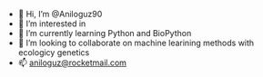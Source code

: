 - 👋 Hi, I’m @Aniloguz90
- 👀 I’m interested in 
- 🌱 I’m currently learning Python and BioPython
- 💞️ I’m looking to collaborate on machine learining methods with ecologicy genetics
- 📫 aniloguz@rocketmail.com

<!---
Aniloguz90/Aniloguz90 is a ✨ special ✨ repository because its `README.md` (this file) appears on your GitHub profile.
You can click the Preview link to take a look at your changes.
--->
